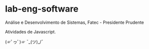 # lab-eng-software
Análise e Desenvolvimento de Sistemas, Fatec - Presidente Prudente

Atividades de Javascript.


(☞ﾟヮﾟ)☞   ¯\_(ツ)_/¯
